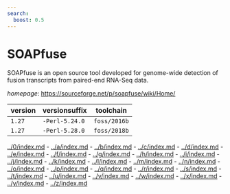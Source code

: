 ```yaml
---
search:
  boost: 0.5
---
```

# SOAPfuse

SOAPfuse is an open source tool developed for genome-wide detection of fusion  transcripts from paired-end RNA-Seq data.

*homepage*: <https://sourceforge.net/p/soapfuse/wiki/Home/>

version | versionsuffix | toolchain
--------|---------------|----------
``1.27`` | ``-Perl-5.24.0`` | ``foss/2016b``
``1.27`` | ``-Perl-5.28.0`` | ``foss/2018b``

[../0/index.md](0) - [../a/index.md](a) - [../b/index.md](b) - [../c/index.md](c) - [../d/index.md](d) - [../e/index.md](e) - [../f/index.md](f) - [../g/index.md](g) - [../h/index.md](h) - [../i/index.md](i) - [../j/index.md](j) - [../k/index.md](k) - [../l/index.md](l) - [../m/index.md](m) - [../n/index.md](n) - [../o/index.md](o) - [../p/index.md](p) - [../q/index.md](q) - [../r/index.md](r) - [../s/index.md](s) - [../t/index.md](t) - [../u/index.md](u) - [../v/index.md](v) - [../w/index.md](w) - [../x/index.md](x) - [../y/index.md](y) - [../z/index.md](z)

